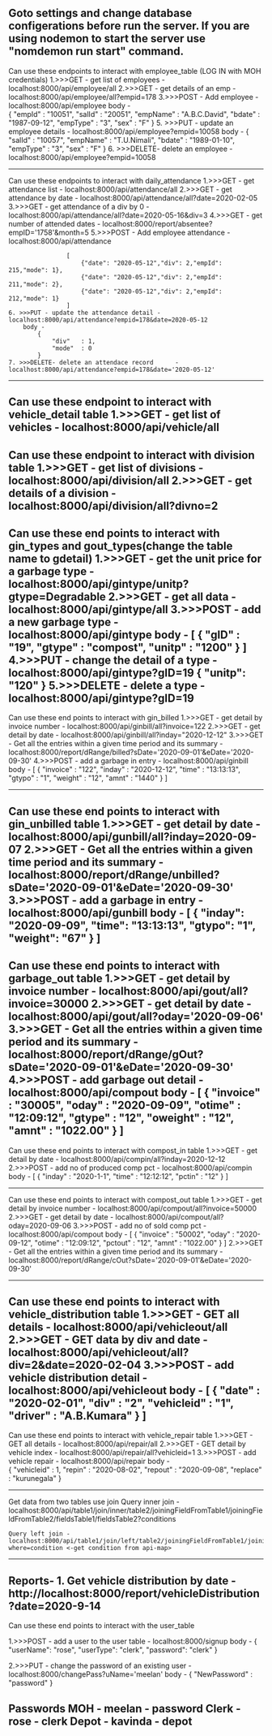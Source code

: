 Goto settings and change database configerations before run the server.
If you are using nodemon to start the server use "nomdemon run start" command.
------------------------------------------------------------------------------------------------
Can use these endpoints to interact with employee_table
(LOG IN with MOH credentials)
    1.>>>GET  - get list of employees     - localhost:8000/api/employee/all
    2.>>>GET  - get details of an emp     - localhost:8000/api/employee/all?empid=178
    3.>>>POST - Add employee              - localhost:8000/api/employee
        body -  
                    {
                            "empId"     : "10051",
                            "salId"     : "20051",
                            "empName"   : "A.B.C.David",
                            "bdate"     : "1987-09-12",
                            "empType"   : "3",
                            "sex"       : "F"
                    }
    5. >>>PUT - update an employee details - localhost:8000/api/employee?empid=10058
        body -  {
                    "salId"     : "10057",
                    "empName"   : "T.U.Nimali",
                    "bdate"     : "1989-01-10",
                    "empType"   : "3",
                    "sex"       : "F"
                }
    6. >>>DELETE- delete an employee       - localhost:8000/api/employee?empid=10058

------------------------------------------------------------------------------------------------
Can use these endpoints to interact with daily_attendance
    1.>>>GET  - get attendance list       - localhost:8000/api/attendance/all
    2.>>>GET  - get attendance by date    - localhost:8000/api/attendance/all?date=2020-02-05
    3.>>>GET  - get attendance of a div by 0 - localhost:8000/api/attendance/all?date=2020-05-16&div=3
    4.>>>GET  - get number of attended dates - localhost:8000/report/absentee?empID='1758'&month=5
    5.>>>POST - Add employee attendance   - localhost:8000/api/attendance

                    [
                        {"date": "2020-05-12","div": 2,"empId": 215,"mode": 1},
                        {"date": "2020-05-12","div": 2,"empId": 211,"mode": 2},
                        {"date": "2020-05-12","div": 2,"empId": 212,"mode": 1}
                    ]
    6. >>>PUT - update the attendance detail - localhost:8000/api/attendance?empid=178&date=2020-05-12
        body -  
            {
                "div"   : 1,
                "mode"  : 0
            }
    7. >>>DELETE- delete an attendace record      - localhost:8000/api/attendance?empid=178&date='2020-05-12'
------------------------------------------------------------------------------------------------
Can use these endpoint to interact with vehicle_detail table
    1.>>>GET - get list of vehicles       - localhost:8000/api/vehicle/all
------------------------------------------------------------------------------------------------
Can use these endpoint to interact with division table
    1.>>>GET - get list of divisions         - localhost:8000/api/division/all
    2.>>>GET - get details of a division     - localhost:8000/api/division/all?divno=2
------------------------------------------------------------------------------------------------
Can use these end points to interact with gin_types and gout_types(change the table name to gdetail)
    1.>>>GET - get the unit price for a garbage type - localhost:8000/api/gintype/unitp?gtype=Degradable
    2.>>>GET - get all data - localhost:8000/api/gintype/all
    3.>>>POST - add a new garbage type   - localhost:8000/api/gintype
        body -  [
                    {
                        "gID"   : "19",
                        "gtype" : "compost",
                        "unitp" : "1200"
                    }
                ]
    4.>>>PUT - change the detail of a type - localhost:8000/api/gintype?gID=19
            {
                "unitp": "120"
            }
    5.>>>DELETE - delete a type - localhost:8000/api/gintype?gID=19
------------------------------------------------------------------------------------------------
Can use these end points to interact with gin_billed
    1.>>>GET - get detail by invoice number   - localhost:8000/api/ginbill/all?invoice=122
    2.>>>GET - get detail by date   - localhost:8000/api/ginbill/all?inday="2020-12-12"
    3.>>>GET - Get all the entries within a given time period and its summary - 
            localhost:8000/report/dRange/billed?sDate='2020-09-01'&eDate='2020-09-30'
    4.>>>POST - add a garbage in entry   - localhost:8000/api/ginbill
        body -  [
                    {
                        "invoice"   :   "122",
                        "inday"     :   "2020-12-12",
                        "time"      :   "13:13:13",
                        "gtypo"     :   "1",
                        "weight"    :   "12",
                        "amnt"      :   "1440"
                    }
                ]
    

------------------------------------------------------------------------------------------------
Can use these end points to interact with gin_unbilled table
    1.>>>GET - get detail by date   - localhost:8000/api/gunbill/all?inday=2020-09-07
    2.>>>GET - Get all the entries within a given time period and its summary - 
            localhost:8000/report/dRange/unbilled?sDate='2020-09-01'&eDate='2020-09-30'
    3.>>>POST - add a garbage in entry   - localhost:8000/api/gunbill
        body -  [
                    {
                        "inday": "2020-09-09",
                        "time": "13:13:13",
                        "gtypo": "1",
                        "weight": "67"
                    }
                ]
------------------------------------------------------------------------------------------------
Can use these end points to interact with garbage_out table
    1.>>>GET - get detail by invoice number   - localhost:8000/api/gout/all?invoice=30000
    2.>>>GET - get detail by date   - localhost:8000/api/gout/all?oday='2020-09-06'
    3.>>>GET - Get all the entries within a given time period and its summary - 
            localhost:8000/report/dRange/gOut?sDate='2020-09-01'&eDate='2020-09-30'
    4.>>>POST - add garbage out detail  - localhost:8000/api/compout
        body -  [
                    {
                        "invoice"   :   "30005",
                        "oday"      :   "2020-09-09",
                        "otime"     :   "12:09:12",
                        "gtype"     :   "12",
                        "oweight"   :   "12",
                        "amnt"      :   "1022.00"
                    }
                ]
------------------------------------------------------------------------------------------------
Can use these end points to interact with compost_in table
    1.>>>GET - get detail by date   - localhost:8000/api/compin/all?inday=2020-12-12
    2.>>>POST - add no of produced comp pct   - localhost:8000/api/compin
        body -  [
                    {
                        "inday"   :   "2020-1-1",
                        "time"    :   "12:12:12",
                        "pctin"   :   "12"
                    }
                ]

------------------------------------------------------------------------------------------------
Can use these end points to interact with compost_out table
    1.>>>GET - get detail by invoice number   - localhost:8000/api/compout/all?invoice=50000
    2.>>>GET - get detail by date   - localhost:8000/api/compout/all?oday=2020-09-06
    3.>>>POST - add no of sold comp pct   - localhost:8000/api/compout
        body -  [
                    {
                        "invoice"   :   "50002",
                        "oday"      :   "2020-09-12",
                        "otime"     :   "12:09:12",
                        "pctout"    :   "12",
                        "amnt"      :   "1022.00"
                    }
                ]
    2.>>>GET - Get all the entries within a given time period and its summary - 
            localhost:8000/report/dRange/cOut?sDate='2020-09-01'&eDate='2020-09-30'

------------------------------------------------------------------------------------------------
Can use these end points to interact with vehicle_distribution table
    1.>>>GET - GET all details   - localhost:8000/api/vehicleout/all
    2.>>>GET - GET data by div and date   - localhost:8000/api/vehicleout/all?div=2&date=2020-02-04
    3.>>>POST - add vehicle distribution detail   - localhost:8000/api/vehicleout
        body -  [
                    {
                        "date"      :   "2020-02-01",
                        "div"       :   "2",
                        "vehicleid" :   "1",
                        "driver"    :   "A.B.Kumara"
                    }
                ]                       
------------------------------------------------------------------------------------------------
Can use these end points to interact with vehicle_repair table
    1.>>>GET - GET all details   - localhost:8000/api/repair/all
    2.>>>GET - GET detail by vehicle index   - localhost:8000/api/repair/all?vehicleid=1
    3.>>>POST - add vehicle repair   - localhost:8000/api/repair
        body -  
                {
                    "vehicleid" :   1,
                    "repin"     :   "2020-08-02",
                    "repout"    :   "2020-09-08",
                    "replace"   :   "kurunegala"
                }
                   
------------------------------------------------------------------------------------------------
Get data from two tables use join
    Query inner join - localhost:8000/api/table1/join/inner/table2/joiningFieldFromTable1/joiningFieldFromTable2/fieldsTable1/fieldsTable2?conditions

    Query left join - localhost:8000/api/table1/join/left/table2/joiningFieldFromTable1/joiningFieldFromTable2/fieldsTable1/fieldsTable2?where=condition <-get condition from api-map>


------------------------------------------------------------------------------------------------
Reports- 
    1. Get vehicle distribution by date - http://localhost:8000/report/vehicleDistribution?date=2020-9-14
------------------------------------------------------------------------------------------------
Can use these end points to interact with the user_table

1.>>>POST - add a user to the user table - localhost:8000/signup
    body - 
            {
                "userName": "rose",
                "userType": "clerk",
                "password": "clerk"
            }

2.>>>PUT - change the password of an existing user - localhost:8000/changePass?uName='meelan'
    body - 
            {
                "NewPassword" : "password"
            }

Passwords
    MOH - meelan - password
    Clerk -rose - clerk
    Depot - kavinda - depot
------------------------------------------------------------------------------------------------
